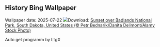 ## History Bing Wallpaper
Wallpaper date: 2025-07-22
![](https://www.bing.com/th?id=OHR.BadlandsSunset_EN-IN8164722915_UHD.jpg&w=1000)Download: [Sunset over Badlands National Park, South Dakota, United States (© Petr Bednarik/Danita Delimont/Alamy Stock Photo)](https://www.bing.com/th?id=OHR.BadlandsSunset_EN-IN8164722915_UHD.jpg)

Auto get programm by LtgX
